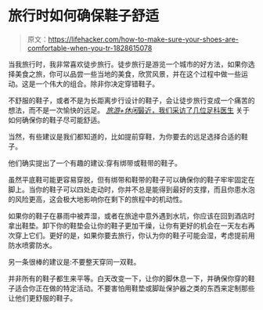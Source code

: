 # 旅行时如何确保鞋子舒适

> 原文：<https://lifehacker.com/how-to-make-sure-your-shoes-are-comfortable-when-you-tr-1828615078>

当我旅行时，我非常喜欢徒步旅行。徒步旅行是游览一个城市的好方法，如果你选择美食之旅，你可以品尝一些当地的美食，欣赏风景，并在这个过程中做一些运动。这是一个伟大的组合。除非你决定穿错鞋子。



不舒服的鞋子，或者不是为长距离步行设计的鞋子，会让徒步旅行变成一个痛苦的想法，而不是一次愉快的远足。 [*旅游+休闲*最近，我们采访了几位足科医生](https://www.travelandleisure.com/style/shoes/how-to-make-travel-shoes-more-comfortable) 关于如何确保你的鞋子尽可能舒适。

当然，有些建议是我们都知道的，比如提前穿鞋，为你要去的远足选择合适的鞋子。

他们确实提出了一个有趣的建议:穿有绑带或鞋带的鞋子。

虽然平底鞋可能更容易穿脱，但有绑带和鞋带的鞋子可以确保你的鞋子牢牢固定在脚上。当你的鞋子可以四处走动时，你并不总是能得到最好的支撑，而且你患水泡的风险更高，这会极大地影响你在剩下的旅程中的机动性。

如果你的鞋子在暴雨中被弄湿，或者在旅途中意外遇到水坑，你应该在回到酒店时拿出鞋垫。卸下你的鞋垫会让你的鞋子更加干燥，让你有更好的机会在一天左右再次穿上它们。更好的是，如果你要去旅行，你认为你的鞋子可能会湿，考虑提前用防水喷雾防水。

另一条很棒的建议是:不要整天穿同一双鞋。

并非所有的鞋子都生来平等。白天改变一下，让你的脚休息一下，并确保你穿的鞋子适合你正在做的特定活动。不要害怕用鞋垫或脚趾保护器之类的东西来定制那些让他们更舒服的鞋子。